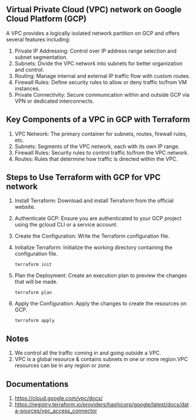 
## Virtual Private Cloud (VPC) network on Google Cloud Platform (GCP)

A VPC provides a logically isolated network partition on GCP and offers several features including:

1. Private IP Addressing: Control over IP address range selection and subnet segmentation.
2. Subnets: Divide the VPC network into subnets for better organization and control.
3. Routing: Manage internal and external IP traffic flow with custom routes.
4. Firewall Rules: Define security rules to allow or deny traffic to/from VM instances.
5. Private Connectivity:  Secure communication within and outside GCP via VPN or dedicated interconnects.
## Key Components of a VPC in GCP with Terraform

1. VPC Network: The primary container for subnets, routes, firewall rules, etc.
2. Subnets: Segments of the VPC network, each with its own IP range.
3. Firewall Rules: Security rules to control traffic to/from the VPC network.
4. Routes: Rules that determine how traffic is directed within the VPC.
## Steps to Use Terraform with GCP for VPC network

1. Install Terraform: Download and install Terraform from the official website.

2. Authenticate GCP: Ensure you are authenticated to your GCP project using the gcloud CLI or a service account.

3. Create the Configuration: Write the Terraform configuration file.

4. Initialize Terraform: Initialize the working directory containing the configuration file.

       terraform init
5. Plan the Deployment: Create an execution plan to preview the changes that will be made.

       terraform plan

 6. Apply the Configuration: Apply the changes to create the resources on GCP.
 
        terraform apply

      

## Notes

1. We control all the traffic coming in and going outside a VPC.
2. VPC is a global resource & contains subnets in one or more
region.VPC resources can be in any
region or zone.
## Documentations
1. https://cloud.google.com/vpc/docs/
2. https://registry.terraform.io/providers/hashicorp/google/latest/docs/data-sources/vpc_access_connector
